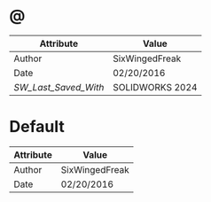 # @
| Attribute | Value |
| ---  | ---     |
| Author | SixWingedFreak |
| Date | 02/20/2016 |
| _SW_Last_Saved_With_ | SOLIDWORKS 2024 |
# Default
| Attribute | Value |
| ---  | ---     |
| Author | SixWingedFreak |
| Date | 02/20/2016 |
